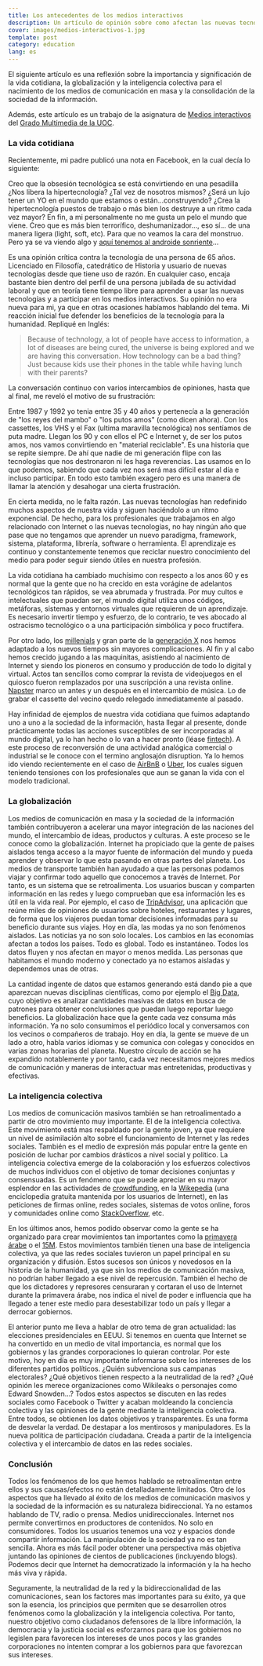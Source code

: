 ```yaml
---
title: Los antecedentes de los medios interactivos
description: Un artículo de opinión sobre como afectan las nuevas tecnologías a las vidas de las personas 
cover: images/medios-interactivos-1.jpg
template: post
category: education
lang: es
---
```


El siguiente artículo es una reflexión sobre la importancia y significación de la vida cotidiana, la globalización y la inteligencia colectiva para el nacimiento de los medios de comunicación en masa y la consolidación de la sociedad de la información.

Además, este artículo es un trabajo de la asignatura de [Medios interactivos](http://cv.uoc.edu/tren/trenacc/web/GAT_EXP.PLANDOCENTE?any_academico=20152&cod_asignatura=76.523&idioma=CAS&pagina=PD_PREV_PORTAL) del [Grado Multimedia de la UOC](http://estudios.uoc.edu/es/grados/multimedia/presentacion).

### La vida cotidiana

Recientemente, mi padre publicó una nota en Facebook, en la cual decía lo siguiente:

Creo que la obsesión tecnológica se está convirtiendo en una pesadilla ¿Nos libera la hipertecnología? ¿Tal vez de nosotros mismos? ¿Será un lujo tener un YO en el mundo que estamos o están...construyendo? ¿Crea la hipertecnología puestos de trabajo o más bien los destruye a un ritmo cada vez mayor? En fin, a mi personalmente no me gusta un pelo el mundo que viene. Creo que es más bien terrorífico, deshumanizador..., eso sí... de una manera ligera (light, soft, etc). Para que no veamos la cara del monstruo. Pero ya se va viendo algo y [aquí tenemos al androide sonriente](http://www.eldiario.es/cienciacritica/Evolucion-tecnologia-sueno-pesadilla_6_233136711.html)...

Es una opinión crítica contra la tecnología de una persona de 65 años. Licenciado en Filosofía, catedrático de Historia y usuario de nuevas tecnologías desde que tiene uso de razón. En cualquier caso, encaja bastante bien dentro del perfil de una persona jubilada de su actividad laboral y que en teoría tiene tiempo libre para aprender a usar las nuevas tecnologías y a participar en los medios interactivos.
Su opinión no era nueva para mi, ya que en otras ocasiones habíamos hablando del tema. Mi reacción inicial fue defender los beneficios de la tecnología para la humanidad. Repliqué en Inglés:

> Because of technology, a lot of people have access to information, a lot of diseases are being cured, the universe is being explored and we are having this conversation. How technology can be a bad thing? Just because kids use their phones in the table while having lunch with their parents?

La conversación continuo con varios intercambios de opiniones, hasta que al final, me reveló el motivo de su frustración:

Entre 1987 y 1992 yo tenia entre 35 y 40 años y pertenecía a la generación de "los reyes del mambo" o "los putos amos" (como dicen ahora). Con los cassettes, los VHS y el Fax (ultima maravilla tecnológica) nos sentíamos de puta madre. Llegan los 90 y con ellos el PC e Internet y, de ser los putos amos, nos vamos convirtiendo en "material reciclable". Es una historia que se repite siempre. De ahí que nadie de mi generación flipe con las tecnologías que nos destronaron ni les haga reverencias. Las usamos en lo que podemos, sabiendo que cada vez nos será mas difícil estar al día e incluso participar. En todo esto también exagero pero es una manera de llamar la atención y desahogar una cierta frustración.

En cierta medida, no le falta razón. Las nuevas tecnologías han redefinido muchos aspectos de nuestra vida y siguen haciéndolo a un ritmo exponencial. De hecho, para los profesionales que trabajamos en algo relacionado con Internet o las nuevas tecnologías, no hay ningún año que pase que no tengamos que aprender un nuevo paradigma, framework, sistema, plataforma, librería, software o herramienta. El aprendizaje es continuo y constantemente tenemos que reciclar nuestro conocimiento del medio para poder seguir siendo útiles en nuestra profesión.

La vida cotidiana ha cambiado muchísimo con respecto a los anos 60 y es normal que la gente que no ha crecido en esta vorágine de adelantos tecnológicos tan rápidos, se vea abrumada y frustrada. Por muy cultos e intelectuales que puedan ser, el mundo digital utiliza unos códigos, metáforas, sistemas y entornos virtuales que requieren de un aprendizaje. Es necesario invertir tiempo y esfuerzo, de lo contrario, te ves abocado al ostracismo tecnológico o a una participación simbólica y poco fructífera.

Por otro lado, los [millenials](https://en.wikipedia.org/wiki/Millennials) y gran parte de la [generación X](https://en.wikipedia.org/wiki/Generation_X) nos hemos adaptado a los nuevos tiempos sin mayores complicaciones. Al fin y al cabo hemos crecido jugando a las maquinitas, asistiendo al nacimiento de Internet y siendo los pioneros en consumo y producción de todo lo digital y virtual. Actos tan sencillos como comprar la revista de videojuegos en el quiosco fueron remplazados por una suscripción a una revista online. [Napster](https://en.wikipedia.org/wiki/Napster) marco un antes y un después en el intercambio de música. Lo de grabar el cassette del vecino quedo relegado inmediatamente al pasado.

Hay infinidad de ejemplos de nuestra vida cotidiana que fuimos adaptando uno a uno a la sociedad de la información, hasta llegar al presente, donde prácticamente todas las acciones susceptibles de ser incorporadas al mundo digital, ya lo han hecho o lo van a hacer pronto (léase [fintech](https://en.wikipedia.org/wiki/Financial_technology)). A este proceso de reconversión de una actividad analógica comercial o industrial se le conoce con el termino anglosajón disruption. Ya lo hemos ido viendo recientemente en el caso de [AirBnB](https://www.airbnb.com/) o [Uber](https://www.uber.com/), los cuales siguen teniendo tensiones con los profesionales que aun se ganan la vida con el modelo tradicional.

### La globalización

Los medios de comunicación en masa y la sociedad de la información también contribuyeron a acelerar una mayor integración de las naciones del mundo, el intercambio de ideas, productos y culturas. A este proceso se le conoce como la globalización.
Internet ha propiciado que la gente de países aislados tenga acceso a la mayor fuente de información del mundo y pueda aprender y observar lo que esta pasando en otras partes del planeta. Los medios de transporte también han ayudado a que las personas podamos viajar y confirmar todo aquello que conocemos a través de Internet. Por tanto, es un sistema que se retroalimenta. Los usuarios buscan y comparten información en las redes y luego comprueban que esa información les es útil en la vida real. Por ejemplo, el caso de [TripAdvisor](https://en.wikipedia.org/wiki/TripAdvisor), una aplicación que reúne miles de opiniones de usuarios sobre hoteles, restaurantes y lugares, de forma que los viajeros puedan tomar decisiones informadas para su beneficio durante sus viajes.
Hoy en día, las modas ya no son fenómenos aislados. Las noticias ya no son solo locales. Los cambios en las economías afectan a todos los países. Todo es global. Todo es instantáneo. Todos los datos fluyen y nos afectan en mayor o menos medida. Las personas que habitamos el mundo moderno y conectado ya no estamos aisladas y dependemos unas de otras.

La cantidad ingente de datos que estamos generando está dando pie a que aparezcan nuevas disciplinas científicas, como por ejemplo el [Big Data](https://en.wikipedia.org/wiki/Big_data), cuyo objetivo es analizar cantidades masivas de datos en busca de patrones para obtener conclusiones que puedan luego reportar luego beneficios.
La globalización hace que la gente cada vez consuma más información. Ya no solo consumimos el periódico local y conversamos con los vecinos o compañeros de trabajo. Hoy en día, la gente se mueve de un lado a otro, habla varios idiomas y se comunica con colegas y conocidos en varias zonas horarias del planeta. Nuestro círculo de acción se ha expandido notablemente y por tanto, cada vez necesitamos mejores medios de comunicación y maneras de interactuar mas entretenidas, productivas y efectivas.

### La inteligencia colectiva

Los medios de comunicación masivos también se han retroalimentado a partir de otro movimiento muy importante. El de la inteligencia colectiva. Este movimiento está mas respaldado por la gente joven, ya que requiere un nivel de asimilación alto sobre el funcionamiento de Internet y las redes sociales. También es el medio de expresión más popular entre la gente en posición de luchar por cambios drásticos a nivel social y político.
La inteligencia colectiva emerge de la colaboración y los esfuerzos colectivos de muchos individuos con el objetivo de tomar decisiones conjuntas y consensuadas. Es un fenómeno que se puede apreciar en su mayor esplendor en las actividades de [crowdfunding](https://en.wikipedia.org/wiki/Crowdfunding), en la [Wikepedia](https://en.wikipedia.org/wiki/Wikipedia) (una enciclopedia gratuita mantenida por los usuarios de Internet), en las peticiones de firmas online, redes sociales, sistemas de votos online, foros y comunidades online como [StackOverflow](https://en.wikipedia.org/wiki/Stack_Overflow), etc.

En los últimos anos, hemos podido observar como la gente se ha organizado para crear movimientos tan importantes como la [primavera árabe](https://es.wikipedia.org/wiki/Primavera_%C3%81rabe) o el [15M](https://es.wikipedia.org/wiki/Movimiento_15-M). Estos movimientos también tienen una base de inteligencia colectiva, ya que las redes sociales tuvieron un papel principal en su organización y difusión. Estos sucesos son únicos y novedosos en la historia de la humanidad, ya que sin los medios de comunicación masiva, no podrían haber llegado a ese nivel de repercusión. También el hecho de que los dictadores y represores censuraran y cortaran el uso de Internet durante la primavera árabe, nos indica el nivel de poder e influencia que ha llegado a tener este medio para desestabilizar todo un país y llegar a derrocar gobiernos.

El anterior punto me lleva a hablar de otro tema de gran actualidad: las elecciones presidenciales en EEUU. Si tenemos en cuenta que Internet se ha convertido en un medio de vital importancia, es normal que los gobiernos y las grandes corporaciones lo quieran controlar. Por este motivo, hoy en día es muy importante informarse sobre los intereses de los diferentes partidos políticos. ¿Quién subvenciona sus campanas electorales? ¿Qué objetivos tienen respecto a la neutralidad de la red? ¿Qué opinión les merece organizaciones como Wikileaks o personajes como Edward Snowden…? Todos estos aspectos se discuten en las redes sociales como Facebook o Twitter y acaban moldeando la conciencia colectiva y las opiniones de la gente mediante la inteligencia colectiva. Entre todos, se obtienen los datos objetivos y transparentes. Es una forma de desvelar la verdad. De destapar a los mentirosos y manipuladores. Es la nueva política de participación ciudadana. Creada a partir de la inteligencia colectiva y el intercambio de datos en las redes sociales.

### Conclusión

Todos los fenómenos de los que hemos hablado se retroalimentan entre ellos y sus causas/efectos no están detalladamente limitados. Otro de los aspectos que ha llevado al éxito de los medios de comunicación masivos y la sociedad de la información es su naturaleza bidireccional. Ya no estamos hablando de TV, radio o prensa. Medios unidireccionales. Internet nos permite convertirnos en productores de contenidos. No solo en consumidores. Todos los usuarios tenemos una voz y espacios donde compartir información. La manipulación de la sociedad ya no es tan sencilla. Ahora es más fácil poder obtener una perspectiva más objetiva juntando las opiniones de cientos de publicaciones (incluyendo blogs). Podemos decir que Internet ha democratizado la información y la ha hecho más viva y rápida.

Seguramente, la neutralidad de la red y la bidireccionalidad de las comunicaciones, sean los factores mas importantes para su éxito, ya que son la esencia, los principios que permiten que se desarrollen otros fenómenos como la globalización y la inteligencia colectiva. Por tanto, nuestro objetivo como ciudadanos defensores de la libre información, la democracia y la justicia social es esforzarnos para que los gobiernos no legislen para favorecen los intereses de unos pocos y las grandes corporaciones no intenten comprar a los gobiernos para que favorezcan sus intereses.
